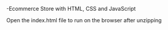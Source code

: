 -Ecommerce Store with HTML, CSS and JavaScript

Open the index.html file to run on the browser after unzipping
